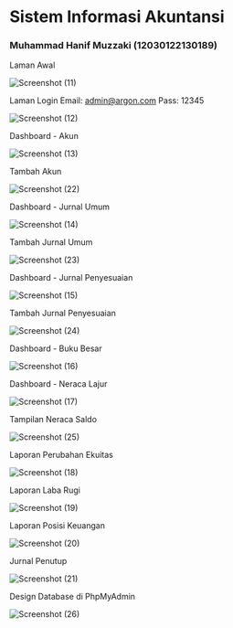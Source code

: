 # Sistem Informasi Akuntansi
### Muhammad Hanif Muzzaki (12030122130189)

Laman Awal

![Screenshot (11)](https://github.com/HanifMuzzaki/sisteminformasiakuntansi/assets/152130412/45e1e941-9b55-48c9-93f7-889b5fcee62f)

Laman Login
Email: admin@argon.com
Pass: 12345

![Screenshot (12)](https://github.com/HanifMuzzaki/sisteminformasiakuntansi/assets/152130412/6b164006-08c5-48a2-9efe-d53cbfdfe0e0)

Dashboard - Akun

![Screenshot (13)](https://github.com/HanifMuzzaki/sisteminformasiakuntansi/assets/152130412/e81b9a8a-e18a-405a-a234-1b33a3344b6f)

Tambah Akun

![Screenshot (22)](https://github.com/HanifMuzzaki/sisteminformasiakuntansi/assets/152130412/93d544e7-7ee6-42be-869d-503667d0c2f2)

Dashboard - Jurnal Umum

![Screenshot (14)](https://github.com/HanifMuzzaki/sisteminformasiakuntansi/assets/152130412/2d416dee-ea50-4516-9624-be1c0391deed)

Tambah Jurnal Umum

![Screenshot (23)](https://github.com/HanifMuzzaki/sisteminformasiakuntansi/assets/152130412/c57a7ddb-bc30-48d4-9acc-09a12b66a06a)

Dashboard - Jurnal Penyesuaian

![Screenshot (15)](https://github.com/HanifMuzzaki/sisteminformasiakuntansi/assets/152130412/184a9d8e-58ba-4a26-a3a9-e234d75160d6)

Tambah Jurnal Penyesuaian

![Screenshot (24)](https://github.com/HanifMuzzaki/sisteminformasiakuntansi/assets/152130412/6cc46bf4-fabf-4e27-9572-d4646bad684b)

Dashboard - Buku Besar

![Screenshot (16)](https://github.com/HanifMuzzaki/sisteminformasiakuntansi/assets/152130412/8019525f-ec7c-443d-a68f-c56fd76d6839)

Dashboard - Neraca Lajur

![Screenshot (17)](https://github.com/HanifMuzzaki/sisteminformasiakuntansi/assets/152130412/78745c1a-bcba-44cd-830d-5642dd2df7fd)

Tampilan Neraca Saldo

![Screenshot (25)](https://github.com/HanifMuzzaki/sisteminformasiakuntansi/assets/152130412/9b7cb422-0a61-4088-b576-3551b19ff0e8)

Laporan Perubahan Ekuitas

![Screenshot (18)](https://github.com/HanifMuzzaki/sisteminformasiakuntansi/assets/152130412/f55ce17a-e3b9-4a43-bb82-84de9d609c9a)

Laporan Laba Rugi

![Screenshot (19)](https://github.com/HanifMuzzaki/sisteminformasiakuntansi/assets/152130412/b379eab2-f93c-4223-9dc1-7b1bf660a0c8)

Laporan Posisi Keuangan

![Screenshot (20)](https://github.com/HanifMuzzaki/sisteminformasiakuntansi/assets/152130412/d5cc9071-bd59-47a6-b6d0-ee317dfa6891)

Jurnal Penutup

![Screenshot (21)](https://github.com/HanifMuzzaki/sisteminformasiakuntansi/assets/152130412/6354ece8-ae6b-43d8-940a-616378224b0f)

Design Database di PhpMyAdmin

![Screenshot (26)](https://github.com/HanifMuzzaki/sisteminformasiakuntansi/assets/152130412/a3161c2a-7f55-41dd-8925-37a36106a302)
